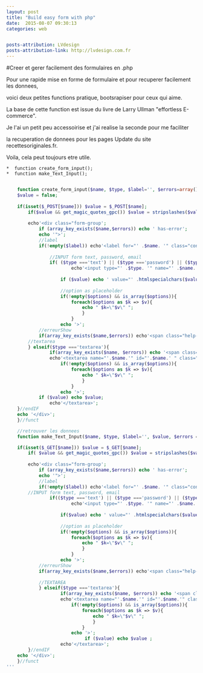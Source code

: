 ```yaml
---
layout: post
title: "Build easy form with php"
date:  2015-08-07 09:30:13
categories: web


posts-attribution: LVdesign
posts-attribution-link: http://lvdesign.com.fr
---
```



#Creer et gerer facilement des formulaires en .php

Pour une rapide mise en forme de formulaire et pour recuperer facilement les donnees, 

voici deux petites functions pratique, bootsrapiser pour ceux qui aime.

La base de cette function est issue du livre de Larry Ullman "effortless E-commerce". 

Je l'ai un petit peu accessoirise et j'ai realise la seconde pour me faciliter
 
la recuperation de donnees pour les pages Update du site recettesoriginales.fr.

Voila, cela peut toujours etre utile. 

    *  function create_form_input();
    *  function make_Text_Input();

```php

    function create_form_input($name, $type, $label='', $errors=array(), $options=array() ){
	$value = false;
	
	if(isset($_POST[$name])) $value = $_POST[$name];
		if($value && get_magic_quotes_gpc()) $value = stripslashes($value);
		
		echo'<div class="form-group';
			if (array_key_exists($name,$errors)) echo ' has-error'; 
			echo '">';
			//label
			if(!empty($label)) echo'<label for="' .$name. '" class="control-label">' .$label. '</label>';
		
				//INPUT form text, password, email
				if( ($type ==='text') || ($type ==='password') || ($type ==='email')){
						echo'<input type="' .$type. '" name="' .$name. '" id="' .$name. '" class="form-control"';
					
					if ($value) echo ' value="' .htmlspecialchars($value). '"';
					
					//option as placeholder
					if(!empty($options) && is_array($options)){
						foreach($options as $k => $v){
							echo " $k=\"$v\" ";
							}
						}
					echo '>';
			//erreurShow
			if(array_key_exists($name,$errors)) echo'<span class="help-block">'.$errors[$name].'</span>';
		//textarea
		} elseif($type ==='textarea'){
				if(array_key_exists($name, $errors)) echo '<span class="help-block">' .$errors[$name]. '</span>';
				echo'<textarea name="'.$name.'" id="'.$name.' " class="form-control" required ';
					if(!empty($options) && is_array($options)){
						foreach($options as $k => $v){
							echo " $k=\"$v\" ";
							}
						}
					echo '>';
			if ($value) echo $value;
				echo'</textarea>';
	}//endIF
	echo '</div>';
    }//funct	

    //retrouver les donnees
    function make_Text_Input($name, $type, $label='', $value, $errors =array(), $options= array() ){

    if(isset($_GET[$name])) $value = $_GET[$name];
		if( $value && get_magic_quotes_gpc()) $value = stripslashes($value);
		
		echo'<div class="form-group';
			if (array_key_exists($name,$errors)) echo ' has-error'; 
			echo '">';
			//label
			if(!empty($label)) echo'<label for="' .$name. '" class="control-label">' .$label. '</label>';
		//INPUT form text, password, email
				if(($type ==='text') || ($type ==='password') || ($type==='email')){
						echo'<input type="' .$type. '" name="' .$name. '" id="' .$name. '" class="form-control"';
					
					if($value) echo ' value="' .htmlspecialchars($value). '"';
					
					//option as placeholder
					if(!empty($options) && is_array($options)){
						foreach($options as $k => $v){
							echo " $k=\"$v\" ";
							}
						}
					echo '>';
			//erreurShow
			if(array_key_exists($name,$errors)) echo'<span class="help-block">'.$errors[$name].'</span>';
		
			//TEXTAREA
			} elseif($type ==='textarea'){
					if(array_key_exists($name, $errors)) echo '<span class="help-block">' .$errors[$name]. '</span>';
					echo'<textarea name="'.$name.'" id="'.$name.'" class="form-control" ';
						if(!empty($options) && is_array($options)){
							foreach($options as $k => $v){
								echo " $k=\"$v\" ";
								}
							}
						echo '>';
							 if ($value) echo $value ;
					echo'</textarea>';									
		}//endIF
    echo '</div>';
    }//funct
'''

